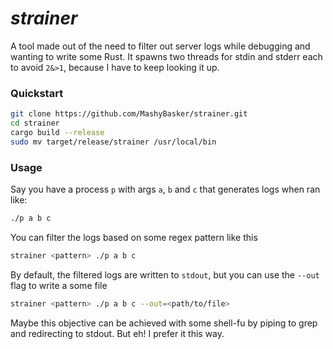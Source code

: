 # *strainer*

A tool made out of the need to filter out server logs while debugging and wanting to write some Rust. It spawns two threads for stdin and stderr each to avoid `2&>1`, because I have to keep looking it up.

### Quickstart

```bash
git clone https://github.com/MashyBasker/strainer.git
cd strainer
cargo build --release
sudo mv target/release/strainer /usr/local/bin
```

### Usage

Say you have a process `p` with args `a`, `b` and `c` that generates logs when ran like:

```bash
./p a b c
```

You can filter the logs based on some regex pattern like this

```bash
strainer <pattern> ./p a b c
```

By default, the filtered logs are written to `stdout`, but you can use the `--out` flag to write a some file

```bash
strainer <pattern> ./p a b c --out=<path/to/file>
```

Maybe this objective can be achieved with some shell-fu by piping to grep and redirecting to stdout. But eh! I prefer it this way.
